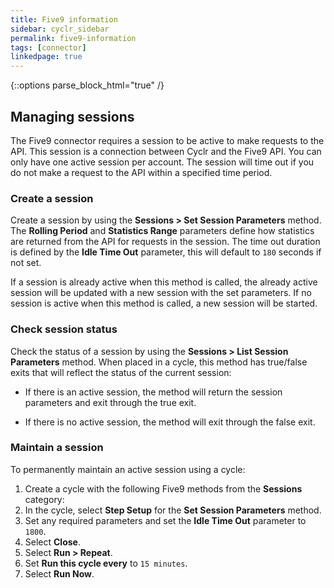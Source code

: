 ```yaml
---
title: Five9 information
sidebar: cyclr_sidebar
permalink: five9-information
tags: [connector]
linkedpage: true
---
```

{::options parse_block_html="true" /}

<section class="card">
  
## Managing sessions

The Five9 connector requires a session to be active to make requests to the API. This session is a connection between Cyclr and the Five9 API. You can only have one active session per account. The session will time out if you do not make a request to the API within a specified time period.

### Create a session

Create a session by using the **Sessions > Set Session Parameters** method. The **Rolling Period** and **Statistics Range** parameters define how statistics are returned from the API for requests in the session. The time out duration is defined by the **Idle Time Out** parameter, this will default to `180` seconds if not set.

If a session is already active when this method is called, the already active session will be updated with a new session with the set parameters. If no session is active when this method is called, a new session will be started.

### Check session status

Check the status of a session by using the **Sessions > List Session Parameters** method. When placed in a cycle, this method has true/false exits that will reflect the status of the current session:

- If there is an active session, the method will return the session parameters and exit through the true exit.

- If there is no active session, the method will exit through the false exit.

### Maintain a session

To permanently maintain an active session using a cycle:

1. Create a cycle with the following Five9 methods from the **Sessions** category:
2. In the cycle, select **Step Setup** for the **Set Session Parameters** method.
3. Set any required parameters and set the **Idle Time Out** parameter to `1800`.
4. Select **Close**.
5. Select **Run > Repeat**.
6. Set **Run this cycle every** to `15 minutes`.
7. Select **Run Now**.

</section>
